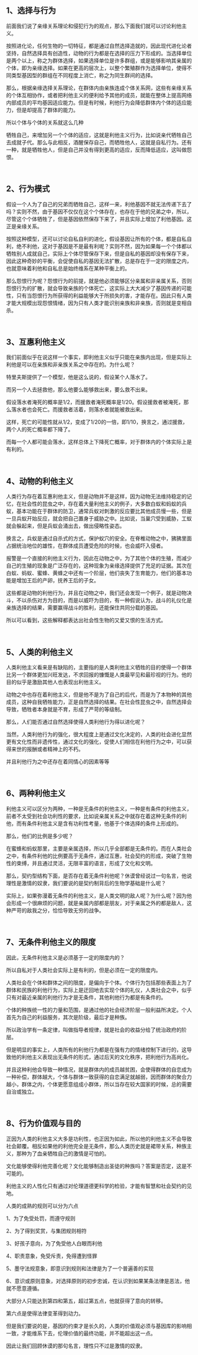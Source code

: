 <h2>1、选择与行为</h2><p data-pid="U2NVf511">前面我们说了亲缘关系理论和侵犯行为的观点，那么下面我们就可以讨论利他主义。</p><p data-pid="FyrBoKJr">按照进化论，任何生物的一切特征，都是通过自然选择造就的，因此现代进化论者坚持，自然选择具有创造性，动物的行为都是在选择的压力下形成的。当选择单位是两个以上，称之为群体选择，如果选择单位是许多群组，或是能够影响其亲属的个体，即为亲缘选择。如果在更高的层次上，以整个繁殖群作为选择单位，使得不同类型基因型的群组在不同程度上消亡，称之为同生群间的选择。</p><p data-pid="RKmglBY6">那么，根据亲缘选择关系理论，在群体内由亲族连成个体关系网，这些有亲缘关系的个体互相协作，或者把利他主义的便利给予其他的成员，就能在整体上提高网络内部成员的平均基因适应能力。但是有时候，利他行为会降低群体内个体的适应能力，但是却提高了群体的能力。</p><p data-pid="tcKVVbJ6">所以个体与个体的关系就这么几种</p><p data-pid="08Tms9Mk">牺牲自己，来增加另一个个体的适应，这就是利他主义行为，比如说亲代牺牲自己去成就子代。那么与此相反，酒醒保存自己，而牺牲他人，这就是自私行为。还有一种，就是牺牲他人，但是自己并没有得到更高的适应，反而降低适应，这叫做怨恨。</p><p><br></p><h2>2、行为模式</h2><p data-pid="JWBbLo0V">假设一个人为了自己的兄弟而牺牲自己，这样一来，利他基因不就无法传递下去了吗？实则不然，由于基因不仅仅在这个个体存在，也存在于他的兄弟之中，所以，尽管这个个体牺牲了，但是基因依然保存下来了，并且实际上增加了利他基因。这正是亲缘关系。</p><p data-pid="MfWMPSn3">按照这种模型，还可以讨论自私自利的进化，假设基因让所有的个体，都是自私自利，绝不利他，这对于基因是不是最有利呢？实则不然，因为如果每一个个体都以牺牲别人成就自己，实际上个体尽管保存下来，但是自私的基因却没有保存下来，因此这种奇妙的平衡，会促使自私的基因无法扩散，总是存在于一定的限度之内，也就意味着利他和自私总是始终维系在某种平衡上的。</p><p data-pid="Xdsu7Q06">那么怨恨行为呢？怨恨行为的前提，就是他必须能够区分亲属和非亲属关系，否则怨恨行为的扩散，就会导致亲族的个体死亡，这实际上大大减少了基因传递的可能性，只有当怨恨行为所获得的利益能够大于所损失的害，才能存在。因此只有人类才能大规模出现怨恨情绪，因为只有人类才能识别亲族和非亲族，否则就是变相自杀。</p><p><br></p><h2>3、互惠利他主义</h2><p data-pid="HeH_0t92">我们前面似乎在说这样一个事实，即利他主义似乎只能在亲族内出现，但是实际上利他是可以在亲族和非亲族关系之中存在的。为什么呢？</p><p data-pid="cmlvemXN">特里夫斯提供了一个模型，他是这么说的，假设某个人落水了。</p><p data-pid="hceqKpbt">而另一个人去拯救他，那么他要么能够救出来，要么救不出来。</p><p data-pid="m9x6r5KK">假设落水者淹死的概率是1/2，而援救者淹死概率是1/20。假设援救者被淹死，那么落水者也会死亡。而援救者活着，则落水者就能被救出来。</p><p data-pid="pChND-z0">这样，死亡的可能性就从1/2，变成了1/20的一倍，即1/10，换言之，通过援救，两个人的死亡概率都下降了。</p><p data-pid="LpgAuviN">而每一个人都可能会落水，这样总体上下降死亡概率，对于群体内的个体实际上是有利的。</p><p><br></p><h2>4、动物的利他主义</h2><p data-pid="zrC2HI9r">人类行为存在着互惠利他主义，但是动物并不是这样，因为动物无法维持稳定的记忆，在社会性的昆虫之中，存在着大量利他主义的例子，大多数白蚁和蚂蚁的兵蚁，基本功能在于群体的防卫，通常兵蚁对刺激的反应要比其他成员慢一些，但是一旦兵蚁开始反应，就会把自己置身于威胁之中。比如说，当巢穴受到威胁，工蚁就会躲起来，但是兵蚁会涌出去，做出侵略性姿态。</p><p data-pid="G_t1w0oQ">换言之，兵蚁是通过自杀式的方式，保护蚁穴的安全。在脊椎动物之中，狒狒里面占据统治地位的雄性，在群体成员遭受危险的时候，也会威吓入侵者。</p><p data-pid="sU3XGH1Y">报警是一个直接的利他主义行为，因此在动物之中，为了其他个体的生殖，而减少自己的生殖的现象是广泛存在的，这种现象为亲缘选择提供了充足的证据。其次在白蚁、蚂蚁、蜜蜂、黄蜂之中还有一个阶层，他们丧失了生育能力，他们的基本功能是增加王后的产卵，抚养王后的子女。</p><p data-pid="IQQi2Mn5">这些都是动物的利他行为，并且在动物之中，我们还会发现一个例子，就是动物决斗，不以杀伤对方为目的，而是以威吓为目的，有一种假说认为，战斗的礼仪化是亲族选择的结果，需要赢得战斗的胜利，还能保住共同分载的基因。</p><p data-pid="9iInjC4x">所以可以看到，这些解释都表达出社会性生物的又爱又恨的生活方式。</p><p><br></p><h2>5、人类的利他主义</h2><p data-pid="GHXtSzAe">人类利他主义看来是有缺陷的，主要指的是人类利他主义牺牲的目的使得一个群体比另一个群体更加兴旺发达，不求回报的慷慨是人类最罕见和最珍视的行为。他的目的似乎是激励其他人也表现出利他主义。</p><p data-pid="vsiYYDnc">动物之中也存在着利他主义，但是他不是为了自己的后代，而是为了本物种的其他成员，这种自我牺牲能力，正是自然选择的结果。在社会性昆虫之中，自然选择会导致，牺牲者本身就是不育，形成了严苛的等级制。</p><p data-pid="Idf3tjsC">那么，人们能否通过自然选择使得人类利他行为得以进化呢？</p><p data-pid="RFlXeNJN">当然，人类利他行为的强化，很大程度上是通过文化决定的，人类的社会进化显然更有文化性而非遗传性，通过文化的强化，促使人们相信在利他行为之中，可以获得来世的报酬或者精神上的不朽。</p><p data-pid="U1YH87m6">并且利他行为之中还存在着同情心的因素等等</p><p><br></p><h2>6、两种利他主义</h2><p data-pid="K6MFrtsx">利他主义可以区分为两种，一种是无条件的利他主义，一种是有条件的利他主义，前者不太受到社会功利性的要求，比如说亲属关系之中就存在着这种无条件的利他，而有条件利他主义是含有功利性考量，他基于个体选择的条件上形成的。</p><p data-pid="mwu7_tpb">那么，他们的比例是多少呢？</p><p data-pid="WEtyyF6z">在蜜蜂和蚂蚁那里，主要是亲属选择，所以几乎全部都是无条件的。而在人类社会之中，有条件利他的比例要高于无条件，通过互惠，社会契约的形成，突破了生物性的束缚，并且通过灵活，无限丰富的语言，形成了文化和文明。</p><p data-pid="gS3l3IeE">那么，契约型结构下面，是否存在着无条件利他呢？休谟曾经说过一句名言，他说理性是激情的奴隶，我们要说的是契约制背后的生物学基础是什么呢？</p><p data-pid="0nTjok1l">实际上，如果弥漫着无条件的利他主义，是人类文明的敌人呢？为什么呢？因为他会形成一个很麻烦的问题，就是亲属内部都是朋友，对于亲属之外的都是敌人，这种严苛的敌我之分，恰恰导致无穷的战争。</p><p><br></p><h2>7、无条件利他主义的限度</h2><p data-pid="rTOq8Qkt">因此，无条件利他主义是必须基于一定的限度内的？</p><p data-pid="WVDyqvtO">所以自私对于人类社会实际上是有利的，但是必须在一定的限度内。</p><p data-pid="olh8vB65">人类社会在个体和群体之间的限度，是偏向于个体。个体行为包括那些表面上为了群体和民族的利他行为，实际上是迂回地去实现个体的礼仪，人类社会之中，似乎只有对最近亲属的利他行为才是无条件，其他利他行为都是有条件的。</p><p data-pid="Iw4jrR4r">个体的种族统一性的力量和范围，是通过他的社会经济阶层一般利益所决定。个人首先为自己的利益服务，其次是阶级，最后才是种族。</p><p data-pid="CM5fFZK7">所以政治学有一条定律，叫做指导者规律，就是社会的收益分给了统治政府的阶层。</p><p data-pid="LLrmOUB9">但是明显的事实上，人类所有的利他行为都是在强有力的情绪控制下进行的，这导致他的利他主义表现出无条件的形式，通过后天的文化秩序，把利他行为高尚化。</p><p data-pid="z-DJCQEO">并且这种利他会导致一种情况，就是群体内的成员越贫困，会使得群体的自恋成为一种补偿，群体越大，个体与群体一致获得的自恋满足就越弱，因而群体的聚合力越小，群体之内，个体更愿意组成小群体，所以当存在较大国家的时候，总的需要自治或独立。</p><p><br></p><h2>8、行为价值观与目的</h2><p data-pid="_Oj9HaI8">正因为人类的利他主义大多是功利性，也正因为如此，所以他的利他主义不会导致社会颠覆。相反如果他的利他完全是无条件，那么人类历史就是裙带关系，种族主义，那种为了血亲牺牲自己的激情是可怕的。</p><p data-pid="9Hg5-DLo">文化能够使得利他完善化呢？文化能够制造出圣徒的种族吗？答案是否定，这是不可能的。</p><p data-pid="tvE_Iuz4">利他主义的人性化只有通过对伦理道德更科学的检验，才能有智慧和社会契约的见地。</p><p data-pid="nwVlAlPD">人类的成熟的规则可以分为六点</p><p data-pid="FS0HFPO1">1、为了免受处罚，而遵守规则</p><p data-pid="T6MCZD1G">2、为了得到奖赏，与集团规则相符</p><p data-pid="I3sHzWBU">3、好孩子意向，为了免受他人白眼而利他</p><p data-pid="Al06iF6w">4、职责意象，免受斥责，免得遭到怪罪</p><p data-pid="oEGtCSQZ">5、墨守法规意象，即意识到规则和法律是为了一个普遍善的实现</p><p data-pid="1w9qyAb7">6、意识或原则意象，对选择原则的初步忠诚，在认识到如果某条法律是恶法，他就不愿意遵循。</p><p data-pid="G0W9HZf0">大部分人只能达到第四和第五，超过第五点，他就获得了意向的转移。</p><p data-pid="A2_VGp5b">第六点是使得法律变革得到动力。</p><p data-pid="8Jsd_w9Q">但是我们要说的是，基因的约束才是长久的，人类的价值观必须与基因库的影响相一致，才能维系下去，伦理价值的最终功能，并不能超出这一点。</p><p data-pid="I4a3SUvx">因此让我们回顾休谟的那句名言，理性只不过是激情的奴隶。</p><p></p>